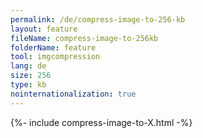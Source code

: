 ```yaml
---
permalink: /de/compress-image-to-256-kb
layout: feature
fileName: compress-image-to-256kb
folderName: feature
tool: imgcompression
lang: de
size: 256
type: kb
nointernationalization: true
---
```

{%- include compress-image-to-X.html -%}
      